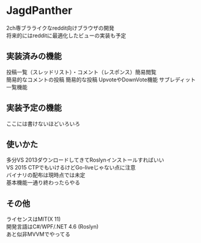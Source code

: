 # JagdPanther
2ch専ブラライクなreddit向けブラウザの開発  
将来的にはredditに最適化したビューの実装も予定  

## 実装済みの機能
投稿一覧（スレッドリスト）・コメント（レスポンス）簡易閲覧  
簡易的なコメントの投稿
簡易的な投稿
UpvoteやDownVote機能
サブレディット一覧機能

## 実装予定の機能
ここには書けないほどいろいろ  

## 使いかた
多分VS 2013ダウンロードしてきてRoslynインストールすればいい  
VS 2015 CTPでもいけるけどGo-liveじゃない点に注意  
バイナリの配布は現時点では未定  
基本機能一通り終わったらやる

## その他
ライセンスはMIT(X 11)  
開発言語はC#/WPF/.NET 4.6 (Roslyn)  
あと似非MVVMでやってる  
